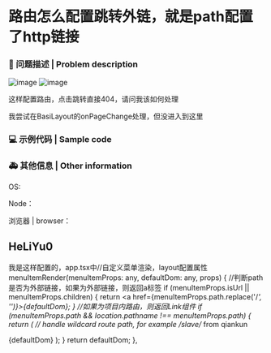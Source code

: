 # 路由怎么配置跳转外链，就是path配置了http链接

### 🧐 问题描述 | Problem description

![image](https://github.com/ant-design/ant-design-pro/assets/40554571/2b5cb930-aad0-4e05-b52a-885057d5ce72)
![image](https://github.com/ant-design/ant-design-pro/assets/40554571/d3137d52-5745-49de-aca7-629f13ea6198)

这样配置路由，点击跳转直接404，请问我该如何处理

我尝试在BasiLayout的onPageChange处理，但没进入到这里

### 💻 示例代码 | Sample code

<!--
一个最小可重现的代码，让开发者可以快速的定位问题
A minimal reproducible code that allows developers to quickly locate problems
-->

### 🚑 其他信息 | Other information

<!--
如截图等其他信息可以贴在这里
Other information such as screenshots can be posted here
-->

OS:

Node：

浏览器 | browser：

## HeLiYu0

我是这样配置的，app.tsx中//自定义菜单渲染，layout配置属性
menuItemRender(menuItemProps: any, defaultDom: any, props) {
//判断path是否为外部链接，如果为外部链接，则返回a标签
if (menuItemProps.isUrl || menuItemProps.children) {
return <a href={menuItemProps.path.replace('/_', '')}>{defaultDom}</a>;
}
//如果为项目内路由，则返回Link组件
if (menuItemProps.path && location.pathname !== menuItemProps.path) {
return (
// handle wildcard route path, for example /slave/_ from qiankun
<Link to={menuItemProps.path.replace('/\*', '')} target={menuItemProps.target}>
{defaultDom}
</Link>
);
}
return defaultDom;
},
